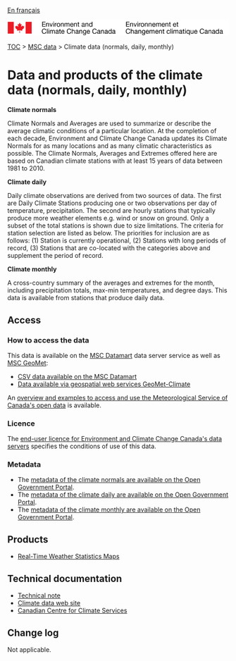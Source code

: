 [En français](readme_climateobs_fr.md)

![ECCC logo](../../img_eccc-logo.png)

[TOC](../../readme_en.md) > [MSC data](../readme_en.md) > Climate  data (normals, daily, monthly)

# Data and products of the climate data (normals, daily, monthly)  

__Climate normals__

Climate Normals and Averages are used to summarize or describe the average climatic conditions of a particular location. At the completion of each decade, Environment and Climate Change Canada updates its Climate Normals for as many locations and as many climatic characteristics as possible. The Climate Normals, Averages and Extremes offered here are based on Canadian climate stations with at least 15 years of data between 1981 to 2010.

__Climate daily__

Daily climate observations are derived from two sources of data. The first are Daily Climate Stations producing one or two observations per day of temperature, precipitation. The second are hourly stations that typically produce more weather elements e.g. wind or snow on ground. Only a subset of the total stations is shown due to size limitations. The criteria for station selection are listed as below. The priorities for inclusion are as follows: (1) Station is currently operational, (2) Stations with long periods of record, (3) Stations that are co-located with the categories above and supplement the period of record.

__Climate monthly__

A cross-country summary of the averages and extremes for the month, including precipitation totals, max-min temperatures, and degree days.  This data is available from stations that produce daily data.

## Access

### How to access the data

This data is available on the [MSC Datamart](../../msc-datamart/readme_en.md) data server service as well as [MSC GeoMet](../../msc-geomet/readme_en.md):

* [CSV data available on the MSC Datamart](readme_climateobs-datamart_en.md) 
* [Data available via geospatial web services GeoMet-Climate](../../msc-geomet/readme_en.md)

An [overview and examples to access and use the Meteorological Service of Canada's open data](../../usage/readme_en.md) is available.

### Licence

The [end-user licence for Environment and Climate Change Canada's data servers](../../licence/readme_en.md) specifies the conditions of use of this data.

### Metadata

* The [metadata of the climate normals are available on the Open Government Portal](https://open.canada.ca/data/en/dataset/746f9469-ab78-5dcc-b165-4b51e8ab8652).
* The [metadata of the climate daily are available on the Open Government Portal](https://open.canada.ca/data/en/dataset/5f963c2d-d4ed-5a79-8a31-c9c582ca5098).
* The [metadata of the climate monthly are available on the Open Government Portal](https://open.canada.ca/data/en/dataset/b24efb37-11b6-5d03-ab19-5759f83db546).

## Products 

* [Real-Time Weather Statistics Maps](https://collaboration.cmc.ec.gc.ca/cmc/wtoftpa/www/)

## Technical documentation

* [Technical note](https://climate.weather.gc.ca/doc/Technical_Documentation.pdf)
* [Climate data web site](http://climat.meteo.gc.ca/historical_data/search_historic_data_e.html)
* [Canadian Centre for Climate Services](https://www.canada.ca/en/environment-climate-change/services/climate-change/canadian-centre-climate-services.html)

## Change log

Not applicable.
